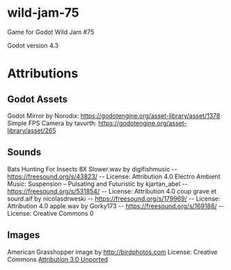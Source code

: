 # wild-jam-75
Game for Godot Wild Jam #75

Godot version 4.3

# Attributions

## Godot Assets
Godot Mirror by Norodix: https://godotengine.org/asset-library/asset/1378
Simple FPS Camera by tavurth: https://godotengine.org/asset-library/asset/265

## Sounds
Bats Hunting For Insects 8X Slower.wav by digifishmusic -- https://freesound.org/s/43823/ -- License: Attribution 4.0
Electro Ambient Music: Suspension – Pulsating and Futuristic by kjartan_abel -- https://freesound.org/s/531854/ -- License: Attribution 4.0
coup grave et sourd.aif by nicolasdrweski -- https://freesound.org/s/179969/ -- License: Attribution 4.0
apple.wav by Gorky173 -- https://freesound.org/s/169188/ -- License: Creative Commons 0

## Images
American Grasshopper image by http://birdphotos.com License: Creative Commons [Attribution 3.0 Unported](https://creativecommons.org/licenses/by/3.0/deed.en)
